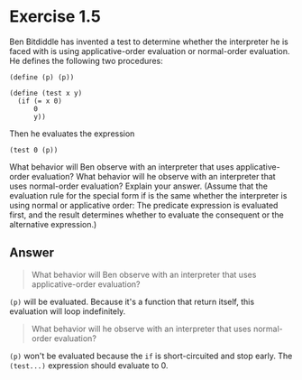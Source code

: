 # Exercise 1.5

Ben Bitdiddle has invented a test to determine whether the interpreter he is
faced with is using applicative-order evaluation or normal-order evaluation. He
defines the following two procedures:

```racket
(define (p) (p))

(define (test x y)
  (if (= x 0)
      0
      y))
```

Then he evaluates the expression

```racket
(test 0 (p))
```

What behavior will Ben observe with an interpreter that uses applicative-order
evaluation? What behavior will he observe with an interpreter that uses
normal-order evaluation? Explain your answer. (Assume that the evaluation rule
for the special form if is the same whether the interpreter is using normal or
applicative order: The predicate expression is evaluated first, and the result
determines whether to evaluate the consequent or the alternative expression.)

## Answer

> What behavior will Ben observe with an interpreter that uses applicative-order
> evaluation?

`(p)` will be evaluated. Because it's a function that return itself, this
evaluation will loop indefinitely.

> What behavior will he observe with an interpreter that uses
> normal-order evaluation?

`(p)` won't be evaluated because the `if` is short-circuited and stop early. The
`(test...)` expression should evaluate to 0.
